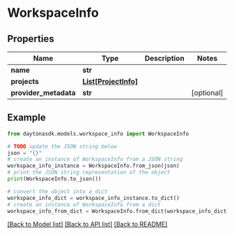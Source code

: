 # WorkspaceInfo


## Properties

Name | Type | Description | Notes
------------ | ------------- | ------------- | -------------
**name** | **str** |  | 
**projects** | [**List[ProjectInfo]**](ProjectInfo.md) |  | 
**provider_metadata** | **str** |  | [optional] 

## Example

```python
from daytonasdk.models.workspace_info import WorkspaceInfo

# TODO update the JSON string below
json = "{}"
# create an instance of WorkspaceInfo from a JSON string
workspace_info_instance = WorkspaceInfo.from_json(json)
# print the JSON string representation of the object
print(WorkspaceInfo.to_json())

# convert the object into a dict
workspace_info_dict = workspace_info_instance.to_dict()
# create an instance of WorkspaceInfo from a dict
workspace_info_from_dict = WorkspaceInfo.from_dict(workspace_info_dict)
```
[[Back to Model list]](../README.md#documentation-for-models) [[Back to API list]](../README.md#documentation-for-api-endpoints) [[Back to README]](../README.md)



